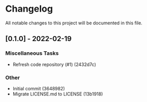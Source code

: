 # Changelog
All notable changes to this project will be documented in this file.

## [0.1.0] - 2022-02-19

### Miscellaneous Tasks

- Refresh code repository (#1) (2432d7c)

### Other

- Initial commit (3648982)
- Migrate LICENSE.md to LICENSE (13b1918)

<!-- generated by git-cliff -->

